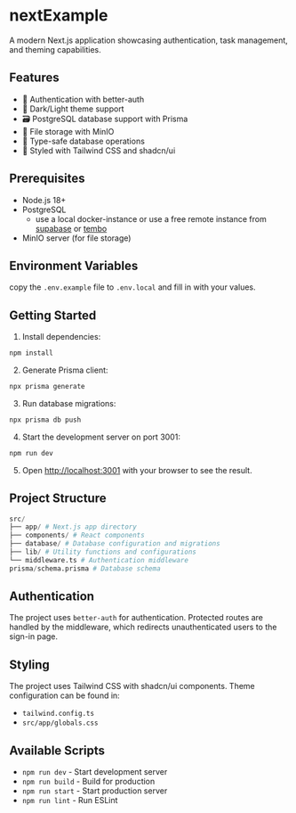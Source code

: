 # nextExample

A modern Next.js application showcasing authentication, task management, and theming capabilities.

## Features

- 🔐 Authentication with better-auth
- 🎨 Dark/Light theme support
- 🗃️ PostgreSQL database support with Prisma
- 📁 File storage with MinIO
- 🎯 Type-safe database operations
- 🎨 Styled with Tailwind CSS and shadcn/ui

## Prerequisites

- Node.js 18+
- PostgreSQL
  - use a local docker-instance or use a free remote instance from [supabase](https://supabase.com) or [tembo](https://tembo.io)
- MinIO server (for file storage)

## Environment Variables

copy the `.env.example` file to `.env.local` and fill in with your values.

## Getting Started

1. Install dependencies:

```bash
npm install
```

2. Generate Prisma client:

```bash
npx prisma generate
```

3. Run database migrations:

```bash
npx prisma db push
```

4. Start the development server on port 3001:

```bash
npm run dev
```

5. Open [http://localhost:3001](http://localhost:3001) with your browser to see the result.

## Project Structure

```py
src/
├── app/ # Next.js app directory
├── components/ # React components
├── database/ # Database configuration and migrations
├── lib/ # Utility functions and configurations
└── middleware.ts # Authentication middleware
prisma/schema.prisma # Database schema
```

## Authentication

The project uses `better-auth` for authentication. Protected routes are handled by the middleware, which redirects unauthenticated users to the sign-in page.

## Styling

The project uses Tailwind CSS with shadcn/ui components. Theme configuration can be found in:

- `tailwind.config.ts`
- `src/app/globals.css`

## Available Scripts

- `npm run dev` - Start development server
- `npm run build` - Build for production
- `npm run start` - Start production server
- `npm run lint` - Run ESLint
